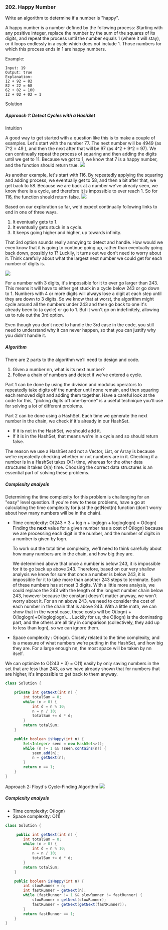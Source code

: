 ### 202. Happy Number

Write an algorithm to determine if a number is "happy".

A happy number is a number defined by the following process: Starting with any positive integer, replace the number by the sum of the squares of its digits, and repeat the process until the number equals 1 (where it will stay), or it loops endlessly in a cycle which does not include 1. Those numbers for which this process ends in 1 are happy numbers.

Example: 
```
Input: 19
Output: true
Explanation: 
12 + 92 = 82
82 + 22 = 68
62 + 82 = 100
12 + 02 + 02 = 1
```
Solution

##### Approach 1: Detect Cycles with a HashSet
Intuition

A good way to get started with a question like this is to make a couple of examples. Let's start with the number 77. The next number will be 4949 (as 7^2 = 49 ), and then the next after that will be 97 (as 4^2 + 9^2 = 97). We can continually repeat the process of squaring and then adding the digits until we get to 11. Because we got to 1, we know that 7 is a happy number, and the function should return true.
![](./res/happy_num_1.png)

As another example, let's start with 116. By repeatedly applying the squaring and adding process, we eventually get to 58, and then a bit after that, we get back to 58. Because we are back at a number we've already seen, we know there is a cycle, and therefore it is impossible to ever reach 1. So for 116, the function should return false.
![](./res/happy_num2.png)

Based on our exploration so far, we'd expect continually following links to end in one of three ways.

1. It eventually gets to 1.
2. It eventually gets stuck in a cycle.
3. It keeps going higher and higher, up towards infinity.

That 3rd option sounds really annoying to detect and handle. How would we even know that it is going to continue going up, rather than eventually going back down, possibly to 1? Luckily, it turns out we don't need to worry about it. Think carefully about what the largest next number we could get for each number of digits is.

![](./res/largest.png)

For a number with 3 digits, it's impossible for it to ever go larger than 243. This means it will have to either get stuck in a cycle below 243 or go down to 1. Numbers with 4 or more digits will always lose a digit at each step until they are down to 3 digits. So we know that at worst, the algorithm might cycle around all the numbers under 243 and then go back to one it's already been to (a cycle) or go to 1. But it won't go on indefinitely, allowing us to rule out the 3rd option.

Even though you don't need to handle the 3rd case in the code, you still need to understand why it can never happen, so that you can justify why you didn't handle it.

##### Algorithm

There are 2 parts to the algorithm we'll need to design and code.

1. Given a number nn, what is its next number?
2. Follow a chain of numbers and detect if we've entered a cycle.

Part 1 can be done by using the division and modulus operators to repeatedly take digits off the number until none remain, and then squaring each removed digit and adding them together. Have a careful look at the code for this, "picking digits off one-by-one" is a useful technique you'll use for solving a lot of different problems.

Part 2 can be done using a HashSet. Each time we generate the next number in the chain, we check if it's already in our HashSet.

- If it is not in the HashSet, we should add it.
- If it is in the HashSet, that means we're in a cycle and so should return false.

The reason we use a HashSet and not a Vector, List, or Array is because we're repeatedly checking whether or not numbers are in it. Checking if a number is in a HashSet takes O(1) time, whereas for the other data structures it takes O(n) time. Choosing the correct data structures is an essential part of solving these problems.


##### Complexity analysis
Determining the time complexity for this problem is challenging for an "easy" level question. If you're new to these problems, have a go at calculating the time complexity for just the getNext(n) function (don't worry about how many numbers will be in the chain).


- Time complexity: O(243 * 3 + log n + loglogn + logloglogn) = O(logn)
  Finding the **next** value for a given number has a cost of O(logn) because we are processing each digit in the number, and the number of digits in a number is given by logn.
 
  To work out the total time complexity, we'll need to think carefully about how many numbers are in the chain, and how big they are.

  We determined above that once a number is below 243, it is impossible for it to go back up above 243. Therefore, based on our very shallow analysis we know for sure that once a number is below 243, it is impossible for it to take more than another 243 steps to terminate. Each of these numbers has at most 3 digits. With a little more analysis, we could replace the 243 with the length of the longest number chain below 243, however because the constant doesn't matter anyway, we won't worry about it.
  For an nn above 243, we need to consider the cost of each number in the chain that is above 243. With a little math, we can show that in the worst case, these costs will be O(logn) + O(loglogn)+O(logloglogn).... Luckily for us, the O(logn) is the dominating part, and the others are all tiny in comparison (collectively, they add up to less than logn), so we can ignore them.

- Space complexity : O(logn). Closely related to the time complexity, and is a measure of what numbers we're putting in the HashSet, and how big they are. For a large enough nn, the most space will be taken by nn itself.

We can optimize to O(243 * 3) = O(1) easily by only saving numbers in the set that are less than 243, as we have already shown that for numbers that are higher, it's impossible to get back to them anyway.

```java
class Solution {

    private int getNext(int n) {
        int totalSum = 0;
        while (n > 0) {
            int d = n % 10;
            n = n / 10;
            totalSum += d * d;
        }
        return totalSum;
    }

    public boolean isHappy(int n) {
        Set<Integer> seen = new HashSet<>();
        while (n != 1 && !seen.contains(n)) {
            seen.add(n);
            n = getNext(n);
        }
        return n == 1;
    }
}
```

Approach 2: Floyd's Cycle-Finding Algorithm
![](./res/happy_num.gif)

##### Complexity analysis
- Time complexity: O(logn)
- Space complexity: O(1)

```java
class Solution {

     public int getNext(int n) {
        int totalSum = 0;
        while (n > 0) {
            int d = n % 10;
            n = n / 10;
            totalSum += d * d;
        }
        return totalSum;
    }

    public boolean isHappy(int n) {
        int slowRunner = n;
        int fastRunner = getNext(n);
        while (fastRunner != 1 && slowRunner != fastRunner) {
            slowRunner = getNext(slowRunner);
            fastRunner = getNext(getNext(fastRunner));
        }
        return fastRunner == 1;
    }
}
```
